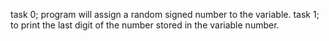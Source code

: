 task 0;  program will assign a random signed number to the variable. 
task 1; to print the last digit of the number stored in the variable number.
